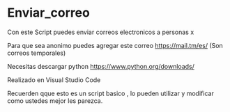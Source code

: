 # Enviar_correo
Con este Script puedes enviar correos electronicos a personas x 

Para que sea anonimo puedes agregar este correo 
https://mail.tm/es/ (Son correos temporales)

Necesitas descargar python 
https://www.python.org/downloads/

Realizado en Visual Studio Code 

Recuerden qque esto es un script basico , lo pueden utilizar y modificar como ustedes mejor les parezca.


